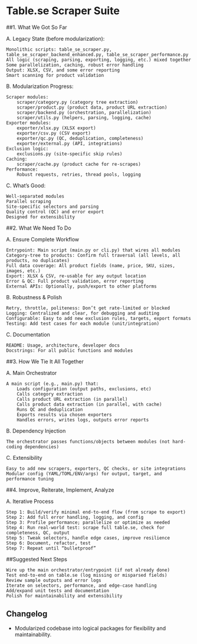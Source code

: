 # Table.se Scraper Suite

##1. What We Got So Far

A. Legacy State (before modularization):

    Monolithic scripts: table_se_scraper.py, table_se_scraper_backend_enhanced.py, table_se_scraper_performance.py
    All logic (scraping, parsing, exporting, logging, etc.) mixed together
    Some parallelization, caching, robust error handling
    Output: XLSX, CSV, and some error reporting
    Smart scanning for product validation

B. Modularization Progress:

    Scraper modules:
        scraper/category.py (category tree extraction)
        scraper/product.py (product data, product URL extraction)
        scraper/backend.py (orchestration, parallelization)
        scraper/utils.py (helpers, parsing, logging, cache)
    Exporter modules:
        exporter/xlsx.py (XLSX export)
        exporter/csv.py (CSV export)
        exporter/qc.py (QC, deduplication, completeness)
        exporter/external.py (API, integrations)
    Exclusion logic:
        exclusions.py (site-specific skip rules)
    Caching:
        scraper/cache.py (product cache for re-scrapes)
    Performance:
        Robust requests, retries, thread pools, logging

C. What’s Good:

    Well-separated modules
    Parallel scraping
    Site-specific selectors and parsing
    Quality control (QC) and error export
    Designed for extensibility

##2. What We Need To Do

A. Ensure Complete Workflow

    Entrypoint: Main script (main.py or cli.py) that wires all modules
    Category-tree to products: Confirm full traversal (all levels, all products, no duplicates)
    Full data coverage: All product fields (name, price, SKU, sizes, images, etc.)
    Export: XLSX & CSV, re-usable for any output location
    Error & QC: Full product validation, error reporting
    External APIs: Optionally, push/export to other platforms

B. Robustness & Polish

    Retry, throttle, politeness: Don’t get rate-limited or blocked
    Logging: Centralized and clear, for debugging and auditing
    Configurable: Easy to add new exclusion rules, targets, export formats
    Testing: Add test cases for each module (unit/integration)

C. Documentation

    README: Usage, architecture, developer docs
    Docstrings: For all public functions and modules

##3. How We Tie It All Together

A. Main Orchestrator

    A main script (e.g., main.py) that:
        Loads configuration (output paths, exclusions, etc)
        Calls category extraction
        Calls product URL extraction (in parallel)
        Calls product data extraction (in parallel, with cache)
        Runs QC and deduplication
        Exports results via chosen exporters
        Handles errors, writes logs, outputs error reports

B. Dependency Injection

    The orchestrator passes functions/objects between modules (not hard-coding dependencies)

C. Extensibility

    Easy to add new scrapers, exporters, QC checks, or site integrations
    Modular config (YAML/TOML/ENV/args) for output, target, and performance tuning

##4. Improve, Reiterate, Implement, Analyze

A. Iterative Process

    Step 1: Build/verify minimal end-to-end flow (from scrape to export)
    Step 2: Add full error handling, logging, and config
    Step 3: Profile performance; parallelize or optimize as needed
    Step 4: Run real-world test: scrape full table.se, check for completeness, QC, output
    Step 5: Tweak selectors, handle edge cases, improve resilience
    Step 6: Document, refactor, test
    Step 7: Repeat until “bulletproof”

##Suggested Next Steps

    Wire up the main orchestrator/entrypoint (if not already done)
    Test end-to-end on table.se (log missing or misparsed fields)
    Review sample outputs and error logs
    Iterate on selectors, performance, and edge-case handling
    Add/expand unit tests and documentation
    Polish for maintainability and extensibility

## Changelog

- Modularized codebase into logical packages for flexibility and maintainability.
